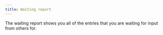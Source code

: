 ```yaml
---
title: Waiting report
---
```


The waiting report shows you all of the entries that you are waiting for input from others for.

<asciinema-player
  src="/casts/waiting.cast"
  autoplay="true"
  preloop="true"
  loop="true">
  </asciinema-player>
